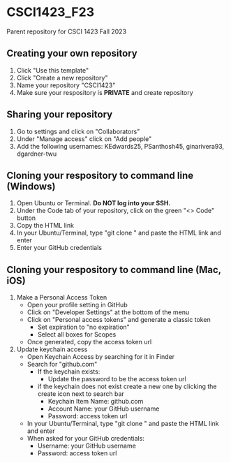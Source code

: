 # CSCI1423_F23
Parent repository for CSCI 1423 Fall 2023 

## Creating your own repository 
1. Click "Use this template"
2. Click "Create a new repository"
3. Name your repository "CSCI1423"
4. Make sure your respository is **PRIVATE** and create repository

## Sharing your repository
1. Go to settings and click on "Collaborators"
2. Under "Manage access" click on "Add people"
3. Add the following usernames: KEdwards25, PSanthosh45, ginarivera93, dgardner-twu

## Cloning your respository to command line (Windows)
1. Open Ubuntu or Terminal. **Do NOT log into your SSH.**
3. Under the Code tab of your repository, click on the green "<> Code" button
4. Copy the HTML link
5. In your Ubuntu/Terminal, type "git clone " and paste the HTML link and enter
6. Enter your GitHub credentials

## Cloning your respository to command line (Mac, iOS)
1. Make a Personal Access Token
   - Open your profile setting in GitHub
   - Click on "Developer Settings" at the bottom of the menu
   - Click on "Personal access tokens" and generate a classic token
     - Set expiration to "no expiration"
     - Select all boxes for Scopes
   - Once generated, copy the access token url
3. Update keychain access
   - Open Keychain Access by searching for it in Finder
   - Search for "github.com"
     - If the keychain exists:
       - Update the password to be the access token url
     - if the keychain does not exist create a new one by clicking the create icon next to search bar
       - Keychain Item Name: github.com
       - Account Name: your GitHub username
       - Password: access token url
   - In your Ubuntu/Terminal, type "git clone " and paste the HTML link and enter
   - When asked for your GitHub credentials:
     - Username: your GitHub username
     - Password: access token url
   
